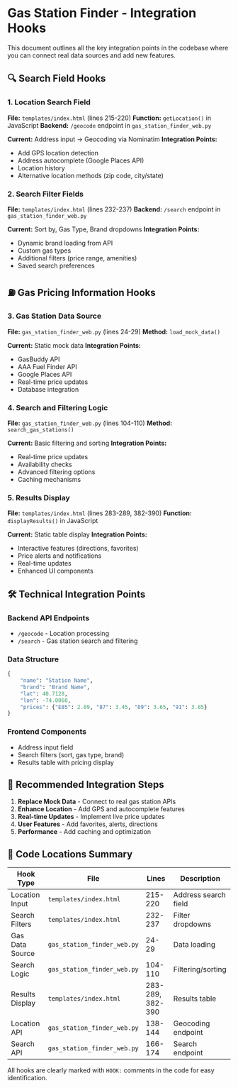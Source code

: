 # Gas Station Finder - Integration Hooks

This document outlines all the key integration points in the codebase where you can connect real data sources and add new features.

## 🔍 **Search Field Hooks**

### 1. Location Search Field
**File:** `templates/index.html` (lines 215-220)
**Function:** `getLocation()` in JavaScript
**Backend:** `/geocode` endpoint in `gas_station_finder_web.py`

**Current:** Address input → Geocoding via Nominatim
**Integration Points:**
- Add GPS location detection
- Address autocomplete (Google Places API)
- Location history
- Alternative location methods (zip code, city/state)

### 2. Search Filter Fields
**File:** `templates/index.html` (lines 232-237)
**Backend:** `/search` endpoint in `gas_station_finder_web.py`

**Current:** Sort by, Gas Type, Brand dropdowns
**Integration Points:**
- Dynamic brand loading from API
- Custom gas types
- Additional filters (price range, amenities)
- Saved search preferences

## ⛽ **Gas Pricing Information Hooks**

### 3. Gas Station Data Source
**File:** `gas_station_finder_web.py` (lines 24-29)
**Method:** `load_mock_data()`

**Current:** Static mock data
**Integration Points:**
- GasBuddy API
- AAA Fuel Finder API
- Google Places API
- Real-time price updates
- Database integration

### 4. Search and Filtering Logic
**File:** `gas_station_finder_web.py` (lines 104-110)
**Method:** `search_gas_stations()`

**Current:** Basic filtering and sorting
**Integration Points:**
- Real-time price updates
- Availability checks
- Advanced filtering options
- Caching mechanisms

### 5. Results Display
**File:** `templates/index.html` (lines 283-289, 382-390)
**Function:** `displayResults()` in JavaScript

**Current:** Static table display
**Integration Points:**
- Interactive features (directions, favorites)
- Price alerts and notifications
- Real-time updates
- Enhanced UI components

## 🛠️ **Technical Integration Points**

### Backend API Endpoints
- `/geocode` - Location processing
- `/search` - Gas station search and filtering

### Data Structure
```python
{
    "name": "Station Name",
    "brand": "Brand Name", 
    "lat": 40.7128,
    "lon": -74.0060,
    "prices": {"E85": 2.89, "87": 3.45, "89": 3.65, "91": 3.85}
}
```

### Frontend Components
- Address input field
- Search filters (sort, gas type, brand)
- Results table with pricing display

## 🚀 **Recommended Integration Steps**

1. **Replace Mock Data** - Connect to real gas station APIs
2. **Enhance Location** - Add GPS and autocomplete features
3. **Real-time Updates** - Implement live price updates
4. **User Features** - Add favorites, alerts, directions
5. **Performance** - Add caching and optimization

## 📝 **Code Locations Summary**

| Hook Type | File | Lines | Description |
|-----------|------|-------|-------------|
| Location Input | `templates/index.html` | 215-220 | Address search field |
| Search Filters | `templates/index.html` | 232-237 | Filter dropdowns |
| Gas Data Source | `gas_station_finder_web.py` | 24-29 | Data loading |
| Search Logic | `gas_station_finder_web.py` | 104-110 | Filtering/sorting |
| Results Display | `templates/index.html` | 283-289, 382-390 | Results table |
| Location API | `gas_station_finder_web.py` | 138-144 | Geocoding endpoint |
| Search API | `gas_station_finder_web.py` | 166-174 | Search endpoint |

All hooks are clearly marked with `HOOK:` comments in the code for easy identification.



